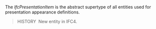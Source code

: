 The _IfcPresentationItem_ is the abstract supertype of all entities used for presentation appearance definitions.

> HISTORY&nbsp; New entity in IFC4.
